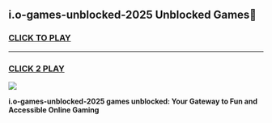 
## i.o-games-unblocked-2025 Unblocked Games👋
<h3>
<a href="https://news.freeplayer.one?title=i.o-games-unblocked-2025&ref=16F">CLICK TO PLAY</a></h3>
<hr>

<h3>
<a href="https://news.freeplayer.one?title=i.o-games-unblocked-2025&ref=16F">CLICK 2 PLAY</a>
  
</h3>

<a href="https://news.freeplayer.one?title=i.o-games-unblocked-2025&ref=16F/"><img src="https://clearcache.store/games.png"></a>


**i.o-games-unblocked-2025 games unblocked: Your Gateway to Fun and Accessible Online Gaming**

